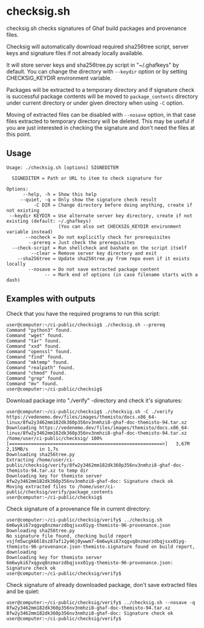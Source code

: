 <!--
    Copyright 2024 TII (SSRC) and the Ghaf contributors
    SPDX-License-Identifier: CC-BY-SA-4.0
-->

# checksig.sh

checksig.sh checks signatures of Ghaf build packages and provenance files.

Checksig will automatically download required sha256tree script, server keys and
signature files if not already locally available.

It will store server keys and sha256tree.py script in "~/.ghafkeys" by default.
You can change the directory with `--keydir` option or by setting
CHECKSIG_KEYDIR environment variable.

Packages will be extracted to a temporary directory and if signature check is
successful package contents will be moved to `package_contents` directory
under current directory or under given directory when using `-C` option.

Moving of extracted files can be disabled with `--nosave` option, in that
case files extracted to temporary directory will be deleted. This may be useful
if you are just interested in checking the signature and don't need the files
at this point.

## Usage

```
Usage: ./checksig.sh [options] SIGNEDITEM

  SIGNEDITEM = Path or URL to item to check signature for

Options:
      --help, -h = Show this help
     --quiet, -q = Only show the signature check result
          -C DIR = Change directory before doing anything, create if not existing
 --keydir KEYDIR = Use alternate server key directory, create if not existing (default: ~/.ghafkeys)
                   (You can also set CHECKSIG_KEYDIR environment variable instead)
       --nocheck = Do not explicitly check for prerequisites
        --prereq = Just check the prerequisites
  --check-script = Run shellcheck and bashate on the script itself
         --clear = Remove server key directory and exit
    --sha256tree = Update sha256tree.py from repo even if it exists locally
        --nosave = Do not save extracted package content
              -- = Mark end of options (in case filename starts with a dash)
```
## Examples with outputs

Check that you have the required programs to run this script:

```
user@computer:~/ci-public/checksig$ ./checksig.sh --prereq
Command "python3" found.
Command "wget" found.
Command "tar" found.
Command "xxd" found.
Command "openssl" found.
Command "find" found.
Command "mktemp" found.
Command "realpath" found.
Command "chmod" found.
Command "grep" found.
Command "mv" found.
user@computer:~/ci-public/checksig$
```


Download package into "./verify" -directory and check it's signatures:

```
user@computer:~/ci-public/checksig$ ./checksig.sh -C ./verify https://vedenemo.dev/files/images/themisto/docs.x86_64-linux/8fw2y3462mm182dk360p356nv3nmhzi8-ghaf-doc-themisto-94.tar.xz
Downloading https://vedenemo.dev/files/images/themisto/docs.x86_64-linux/8fw2y3462mm182dk360p356nv3nmhzi8-ghaf-doc-themisto-94.tar.xz
/home/user/ci-public/checksig/ 100%[========================================================>]   3,67M  2,15MB/s    in 1,7s
Downloading sha256tree.py
Extracting /home/user/ci-public/checksig/verify/8fw2y3462mm182dk360p356nv3nmhzi8-ghaf-doc-themisto-94.tar.xz to temp dir
Downloading key for themisto server
8fw2y3462mm182dk360p356nv3nmhzi8-ghaf-doc: Signature check ok
Moving extracted files to /home/user/ci-public/checksig/verify/package_contents
user@computer:~/ci-public/checksig$
```

Check signature of a provenance file in current directory:

```
user@computer:~/ci-public/checksig/verify$ ../checksig.sh 6m6wyki67xqgvq8nzmarzdbqjsxx01yg-themisto-96-provenance.json
Downloading sha256tree.py
No signature file found, checking build report
vsjfm5wcgk66l8sz87afi2y46j0ywwm7-6m6wyki67xqgvq8nzmarzdbqjsxx01yg-themisto-96-provenance.json-themisto.signature found on build report, downloading
Downloading key for themisto server
6m6wyki67xqgvq8nzmarzdbqjsxx01yg-themisto-96-provenance.json: Signature check ok
user@computer:~/ci-public/checksig/verify$
```

Check signature of already downloaded package, don't save extracted files and
be quiet:

```
user@computer:~/ci-public/checksig/verify$ ../checksig.sh --nosave -q 8fw2y3462mm182dk360p356nv3nmhzi8-ghaf-doc-themisto-94.tar.xz
8fw2y3462mm182dk360p356nv3nmhzi8-ghaf-doc: Signature check ok
user@computer:~/ci-public/checksig/verify$
```

